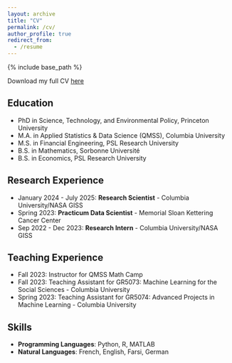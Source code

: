 ```yaml
---
layout: archive
title: "CV"
permalink: /cv/
author_profile: true
redirect_from:
  - /resume
---
```


{% include base_path %}

Download my full CV [here](https://emileDesmaili.github.io/files/CV.pdf)


## Education

* PhD in Science, Technology, and Environmental Policy, Princeton University 
* M.A. in Applied Statistics & Data Science (QMSS), Columbia University
* M.S. in Financial Engineering, PSL Research University
* B.S. in Mathematics, Sorbonne Université 
* B.S. in Economics, PSL Research University


## Research Experience

* January 2024 - July 2025: **Research Scientist** - Columbia University/NASA GISS
* Spring 2023: **Practicum Data Scientist** - Memorial Sloan Kettering Cancer Center
* Sep 2022 - Dec 2023: **Research Intern** - Columbia University/NASA GISS


## Teaching Experience

* Fall 2023: Instructor for QMSS Math Camp
* Fall 2023: Teaching Assistant for GR5073: Machine Learning for the Social Sciences - Columbia University
* Spring 2023: Teaching Assistant for GR5074: Advanced Projects in Machine Learning - Columbia University


## Skills

* **Programming Languages**: Python, R, MATLAB
* **Natural Languages**: French, English, Farsi, German



